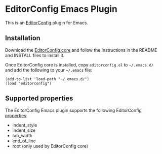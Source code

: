 # EditorConfig Emacs Plugin

This is an [EditorConfig][] plugin for Emacs.

## Installation

Download the [EditorConfig core][] and follow the instructions in the README
and INSTALL files to install it.

Once EditorConfig core is installed, copy `editorconfig.el` to `~/.emacs.d/`
and add the following to your `~/.emacs` file:

    (add-to-list 'load-path "~/.emacs.d/")
    (load "editorconfig")

## Supported properties

The EditorConfig Emacs plugin supports the following EditorConfig [properties][]:

* indent_style
* indent_size
* tab_width
* end_of_line
* root (only used by EditorConfig core)

[EditorConfig]: http://editorconfig.org
[EditorConfig core]: https://github.com/editorconfig/editorconfig
[properties]: http://editorconfig.org/#supported-properties